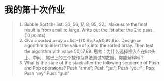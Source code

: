 # **我的第十次作业**

>1. Bubble Sort the list: 33, 56, 17, 8, 95, 22。Make sure the final result is
from small to large.
Write out the list after the 2nd pass. (10 points)
>2. Give a sorted array as list={60,65,75,80,90,95}. Design an algorithm to
insert the value of x into the sorted array. Then test the algorithm with
value 50,67,99.
思考：为什么选择插入点在list头上、中间、尾巴上的三个数作为算法测试的数据，你能解释吗？
>3. What is the state of the stack after the following sequence of Push and
Pop operations?
Push “anne”; Push “get”; Push “your” ; Pop; Push “my” Push “gun” 